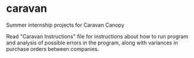 # caravan
Summer internship projects for Caravan Canopy

Read "Caravan Instructions" file for instructions about how to run program and analysis of possible errors in the program, along with variances in purchase orders between companies. 
